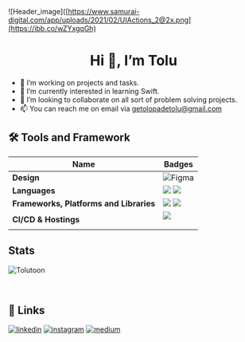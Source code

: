 
 ![Header_image]([https://www.samurai-digital.com/app/uploads/2021/02/UIActions_2@2x.png](https://ibb.co/wZYxgqGh)

<h1 align="center">Hi 👋, I’m Tolu </h1>

- 🔭 I’m working on projects and tasks.
- 🌱 I’m currently interested in learning Swift.
- 💞️ I’m looking to collaborate on all sort of problem solving projects.
- 📫 You can reach me on email via getolopadetolu@gmail.com



## 🛠 Tools and Framework
Name | Badges
--- | --- 
**Design**  |  ![Figma](https://img.shields.io/badge/figma-%23F24E1E.svg?style=for-the-badge&logo=figma&logoColor=white)
**Languages**  | <img src="https://img.shields.io/badge/Dart-0175C2?style=for-the-badge&logo=dart&logoColor=white" /> <img src="https://img.shields.io/badge/JavaScript-323330?style=for-the-badge&logo=javascript&logoColor=F7DF1E" /> 
**Frameworks, Platforms and Libraries** | <img src="https://img.shields.io/badge/Flutter-02569B?style=for-the-badge&logo=flutter&logoColor=white" /> <img src="https://img.shields.io/badge/React-20232A?style=for-the-badge&logo=react&logoColor=61DAFB" />
**CI/CD & Hostings**   |  <img src='https://img.shields.io/badge/Vercel-000000?style=for-the-badge&logo=vercel&logoColor=white'/></p>


## Stats
 <!-- <p><img align="center" src="https://github-readme-stats.vercel.app/api/top-langs/?username=tolutoon&layout=compact&theme=dark&hide_border=false" /></p> -->

<p><img align="center" src="https://github-readme-streak-stats.herokuapp.com/?user=tolutoon&theme=dark" alt="Tolutoon" /></p>
<br/>



## 🔗 Links
[![linkedin](https://img.shields.io/badge/linkedin-0A66C2?style=for-the-badge&logo=linkedin&logoColor=white)](https://www.linkedin.com/in/tolu-olopade)
[![instagram](https://img.shields.io/badge/instagram-1DA1F2?style=for-the-badge&logo=instagram&logoColor=white)](https://www.instagram.com/tolutoon)
[![medium](https://img.shields.io/badge/medium-fff?style=for-the-badge&logo=medium&logoColor=black)](https://medium.com/@getolopadetolu)
<!---
Tolutoon/Tolutoon is a ✨ special ✨ repository because its `README.md` (this file) appears on your GitHub profile.
You can click the Preview link to take a look at your changes.
--->
